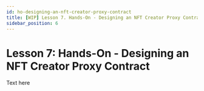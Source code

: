 ```yaml
---
id: ho-designing-an-nft-creator-proxy-contract
title: [WIP] Lesson 7. Hands-On - Designing an NFT Creator Proxy Contract
sidebar_position: 6
---
```


# Lesson 7: Hands-On - Designing an NFT Creator Proxy Contract

Text here
